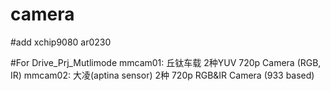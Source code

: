 # camera
#add xchip9080 ar0230

#For Drive_Prj_Mutlimode
mmcam01: 丘钛车载 2种YUV 720p Camera (RGB, IR)
mmcam02: 大凌(aptina sensor) 2种 720p RGB&IR Camera (933 based)